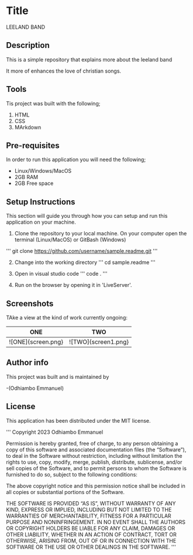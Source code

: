 # Title
LEELAND BAND

## Description
This is a simple repository that explains more about the leeland band

It more of enhances the love of christian songs.

## Tools
Tis project was built with the following;

1. HTML
2. CSS
3. MArkdown

## Pre-requisites
In order to run this application you will need the following;

- Linux/Windows/MacOS
- 2GB RAM
- 2GB Free space

## Setup Instructions
This section will guide you through how you can setup and run this application on your machine.

1. Clone the repository to your local machine. On your computer open the terminal (Linux/MacOS) or GitBash (Windows)

'''
git clone https://github.com/username/sample.readme.git
'''

2. Change into the working directory
'''
cd sample.readme
'''

3. Open in visual studio code
'''
code .
'''

4. Run on the browser by opening it in 'LiveServer'.

## Screenshots
TAke a view at the kind of work currently ongoing:

| ONE                | TWO                 |
| ------------------ | ------------------- |
| ![ONE]{screen.png} | ![TWO]{screen1.png} |

## Author info
This project was built and is maintained by

-(Odhiambo Emmanuel)

## License
This application has been distributed under the MIT license.

'''
Copyright 2023 Odhiambo Emmanuel

Permission is hereby granted, free of charge, to any person obtaining a copy of this software and associated documentation files (the “Software”), to deal in the Software without restriction, including without limitation the rights to use, copy, modify, merge, publish, distribute, sublicense, and/or sell copies of the Software, and to permit persons to whom the Software is furnished to do so, subject to the following conditions:

The above copyright notice and this permission notice shall be included in all copies or substantial portions of the Software.

THE SOFTWARE IS PROVIDED “AS IS”, WITHOUT WARRANTY OF ANY KIND, EXPRESS OR IMPLIED, INCLUDING BUT NOT LIMITED TO THE WARRANTIES OF MERCHANTABILITY, FITNESS FOR A PARTICULAR PURPOSE AND NONINFRINGEMENT. IN NO EVENT SHALL THE AUTHORS OR COPYRIGHT HOLDERS BE LIABLE FOR ANY CLAIM, DAMAGES OR OTHER LIABILITY, WHETHER IN AN ACTION OF CONTRACT, TORT OR OTHERWISE, ARISING FROM, OUT OF OR IN CONNECTION WITH THE SOFTWARE OR THE USE OR OTHER DEALINGS IN THE SOFTWARE.
'''
